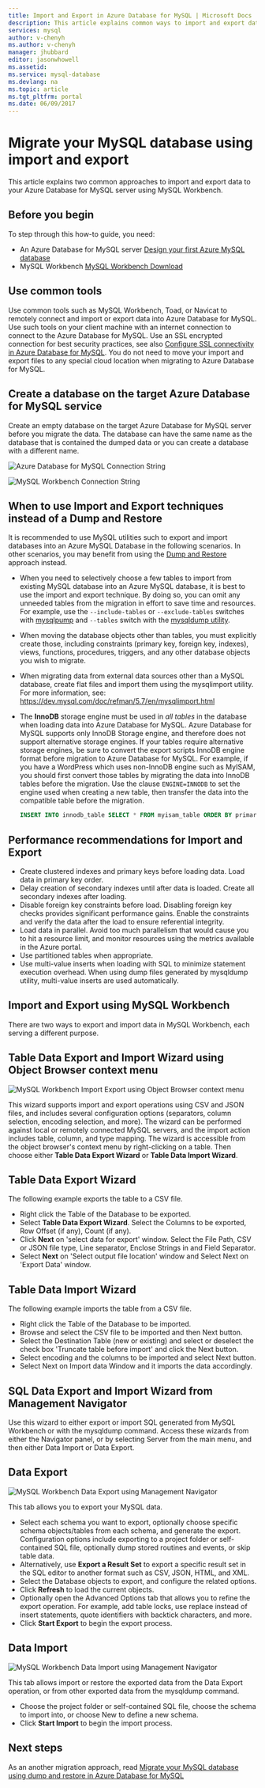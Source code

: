 ```yaml
---
title: Import and Export in Azure Database for MySQL | Microsoft Docs
description: This article explains common ways to import and export databases in your Azure Database for MySQL, using tools such as MySQL Workbench.
services: mysql
author: v-chenyh
ms.author: v-chenyh
manager: jhubbard
editor: jasonwhowell
ms.assetid:
ms.service: mysql-database
ms.devlang: na
ms.topic: article
ms.tgt_pltfrm: portal
ms.date: 06/09/2017
---
```


# Migrate your MySQL database using import and export
This article explains two common approaches to import and export data to your Azure Database for MySQL server using MySQL Workbench. 

## Before you begin
To step through this how-to guide, you need:
- An Azure Database for MySQL server [Design your first Azure MySQL database](quickstart-create-mysql-server-database-using-azure-portal.md)
- MySQL Workbench [MySQL Workbench Download](https://dev.mysql.com/downloads/workbench/)

## Use common tools
Use common tools such as MySQL Workbench, Toad, or Navicat to remotely connect and import or export data into Azure Database for MySQL. Use such tools on your client machine with an internet connection to connect to the Azure Database for MySQL. Use an SSL encrypted connection for best security practices, see also [Configure SSL connectivity in Azure Database for MySQL](concepts-ssl-connection-security.md). You do not need to move your import and export files to any special cloud location when migrating to Azure Database for MySQL. 

## Create a database on the target Azure Database for MySQL service
Create an empty database on the target Azure Database for MySQL server before you migrate the data. The database can have the same name as the database that is contained the dumped data or you can create a database with a different name.

![Azure Database for MySQL Connection String](./media/concepts-migrate-import-export/p5.png)

![MySQL Workbench Connection String](./media/concepts-migrate-import-export/p4.png)

## When to use Import and Export techniques instead of a Dump and Restore
It is recommended to use MySQL utilities such to export and import databases into an Azure MySQL Database in the following scenarios. In other scenarios, you may benefit from using the [Dump and Restore](concepts-migrate-dump-restore.md) approach instead. 

-	When you need to selectively choose a few tables to import from existing MySQL database into an Azure MySQL database, it is best to use the import and export technique.  By doing so, you can omit any unneeded tables from the migration in effort to save time and resources. For example, use the `--include-tables` or `--exclude-tables` switches with [mysqlpump](https://dev.mysql.com/doc/refman/5.7/en/mysqlpump.html#option_mysqlpump_include-tables) and `--tables` switch with the [mysqldump utility](https://dev.mysql.com/doc/refman/5.7/en/mysqldump.html#option_mysqldump_tables).
- When moving the database objects other than tables, you must explicitly create those, including constraints (primary key, foreign key, indexes), views, functions, procedures, triggers, and any other database objects you wish to migrate.
-	When migrating data from external data sources other than a MySQL database, create flat files and import them using the mysqlimport utility. For more information, see: https://dev.mysql.com/doc/refman/5.7/en/mysqlimport.html

- The **InnoDB** storage engine must be used in _all tables_ in the database when loading data into Azure Database for MySQL. Azure Database for MySQL supports only InnoDB Storage engine, and therefore does not support alternative storage engines. If your tables require alternative storage engines, be sure to convert the export scripts  InnoDB engine format before migration to Azure Database for MySQL.
   For example, if you have a WordPress which uses non-InnoDB engine such as MyISAM, you should first convert those tables by migrating the data into InnoDB tables before the migration. Use the clause `ENGINE=INNODB` to set the engine used when creating a new table, then transfer the data into the compatible table before the migration. 
   ```sql
   INSERT INTO innodb_table SELECT * FROM myisam_table ORDER BY primary_key_columns
   ```

## Performance recommendations for Import and Export
-	Create clustered indexes and primary keys before loading data. Load data in primary key order. 
-	Delay creation of secondary indexes until after data is loaded. Create all secondary indexes after loading. 
-	Disable foreign key constraints before load. Disabling foreign key checks provides significant performance gains. Enable the constraints and verify the data after the load to ensure referential integrity.
-	Load data in parallel. Avoid too much parallelism that would cause you to hit a resource limit, and monitor resources using the metrics available in the Azure portal. 
-	Use partitioned tables when appropriate.
-	Use multi-value inserts when loading with SQL to minimize statement execution overhead. When using dump files generated by mysqldump utility, multi-value inserts are used automatically.


## Import and Export using MySQL Workbench
There are two ways to export and import data in MySQL Workbench, each serving a different purpose. 

## Table Data Export and Import Wizard using Object Browser context menu
![MySQL Workbench Import Export using Object Browser context menu](./media/concepts-migrate-import-export/p1.png)

This wizard supports import and export operations using CSV and JSON files, and includes several configuration options (separators, column selection, encoding selection, and more). The wizard can be performed against local or remotely connected MySQL servers, and the import action includes table, column, and type mapping. 
The wizard is accessible from the object browser's context menu by right-clicking on a table. Then choose either **Table Data Export Wizard** or **Table Data Import Wizard**. 

## Table Data Export Wizard
The following example exports the table to a CSV file. 
- Right click the Table of the Database to be exported. 
- Select **Table Data Export Wizard**. Select the Columns to be exported, Row Offset (if any), Count (if any). 
- Click **Next** on 'select data for export' window. Select the File Path, CSV or JSON file type, Line separator, Enclose Strings in and Field Separator. 
- Select **Next** on 'Select output file location' window and Select Next on 'Export Data' window.


## Table Data Import Wizard
The following example imports the table from a CSV file.
- Right click the Table of the Database to be imported. 
- Browse and select the CSV file to be imported and then Next button. 
- Select the Destination Table (new or existing) and select or deselect the check box 'Truncate table before import' and click the Next button.
- Select encoding and the columns to be imported and select Next button. 
- Select Next on Import data Window and it imports the data accordingly.

## SQL Data Export and Import Wizard from Management Navigator
Use this wizard to either export or import SQL generated from MySQL Workbench or with the mysqldump command. Access these wizards from either the Navigator panel, or by selecting Server from the main menu, and then either Data Import or Data Export. 

## Data Export
![MySQL Workbench Data Export using Management Navigator](./media/concepts-migrate-import-export/p2.png)

This tab allows you to export your MySQL data. 
- Select each schema you want to export, optionally choose specific schema objects/tables from each schema, and generate the export. Configuration options include exporting to a project folder or self-contained SQL file, optionally dump stored routines and events, or skip table data. 
- Alternatively, use **Export a Result Set** to export a specific result set in the SQL editor to another format such as CSV, JSON, HTML, and XML. 
- Select the Database objects to export, and configure the related options. 
- Click **Refresh** to load the current objects. 
- Optionally open the Advanced Options tab that allows you to refine the export operation. For example, add table locks, use replace instead of insert statements, quote identifiers with backtick characters, and more. 
- Click **Start Export** to begin the export process. 


## Data Import
![MySQL Workbench Data Import using Management Navigator](./media/concepts-migrate-import-export/p3.png)

This tab allows import or restore the exported data from the Data Export operation, or from other exported data from the mysqldump command. 
- Choose the project folder or self-contained SQL file, choose the schema to import into, or choose New to define a new schema. 
- Click **Start Import** to begin the import process.

## Next steps
As an another migration approach, read [Migrate your MySQL database using dump and restore in Azure Database for MySQL ](concepts-migrate-dump-restore.md) 
